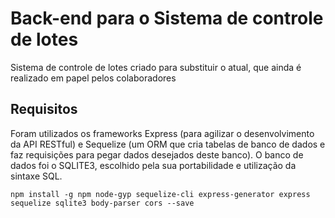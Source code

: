 # Back-end para o Sistema de controle de lotes
Sistema de controle de lotes criado para substituir o atual, que ainda é realizado em papel pelos colaboradores

## Requisitos
Foram utilizados os frameworks Express (para agilizar o desenvolvimento da API RESTful) e Sequelize (um ORM que cria tabelas de banco de dados e faz requisições para pegar dados desejados deste banco). 
O banco de dados foi o SQLITE3, escolhido pela sua portabilidade e utilização da sintaxe SQL.

`npm install -g npm node-gyp sequelize-cli express-generator express sequelize sqlite3 body-parser cors --save`